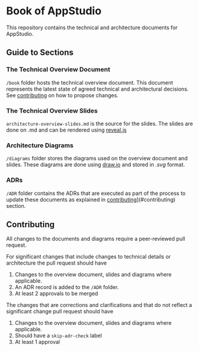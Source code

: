 # Book of AppStudio

This repository contains the technical and architecture documents for AppStudio.

## Guide to Sections

### The Technical Overview Document

`/book` folder hosts the technical overview document. This document represents the latest state of agreed technical and architectural decisions. See [contributing](#contributing) on how to propose changes.

### The Technical Overview Slides

`architecture-overview-slides.md` is the source for the slides. The slides are done on .md and can be rendered using [reveal.js](https://revealjs.com/)

### Architecture Diagrams

`/diagrams` folder stores the diagrams used on the overview document and slides. These diagrams are done using [draw.io](https://draw.io) and stored in _.svg_ format.

### ADRs
`/ADR` folder contains the ADRs that are executed as part of the process to update these documents as explained in [contributing](#contributing)](#contributing) section.

## Contributing

All changes to the documents and diagrams require a peer-reviewed pull request.

For significant changes that include changes to technical details or architecture the pull request should have
1. Changes to the overview document, slides and diagrams where applicable.
2. An ADR record is added to the `/ADR` folder.
3. At least 2 approvals to be merged

The changes that are corrections and clarifications and that do not reflect a significant change pull request should have
1. Changes to the overview document, slides and diagrams where applicable.
2. Should have a `skip-adr-check` label
3. At least 1 approval

